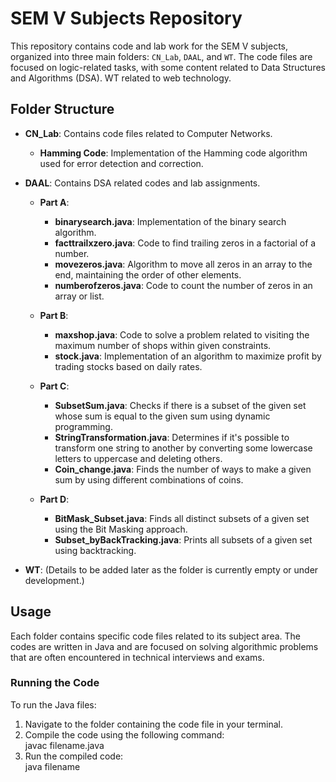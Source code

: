 # SEM V Subjects Repository

This repository contains code and lab work for the SEM V subjects, organized into three main folders: `CN_Lab`, `DAAL`, and `WT`. The code files are focused on logic-related tasks, with some content related to Data Structures and Algorithms (DSA). WT related to web technology.

## Folder Structure

- **CN_Lab**: Contains code files related to Computer Networks.
  - **Hamming Code**: Implementation of the Hamming code algorithm used for error detection and correction.

- **DAAL**: Contains DSA related codes and lab assignments.
  - **Part A**:
    - **binarysearch.java**: Implementation of the binary search algorithm.
    - **facttrailxzero.java**: Code to find trailing zeros in a factorial of a number.
    - **movezeros.java**: Algorithm to move all zeros in an array to the end, maintaining the order of other elements.
    - **numberofzeros.java**: Code to count the number of zeros in an array or list.
  
  - **Part B**:
    - **maxshop.java**: Code to solve a problem related to visiting the maximum number of shops within given constraints.
    - **stock.java**: Implementation of an algorithm to maximize profit by trading stocks based on daily rates.
  
  - **Part C**:
    - **SubsetSum.java**: Checks if there is a subset of the given set whose sum is equal to the given sum using dynamic programming.
    - **StringTransformation.java**: Determines if it's possible to transform one string to another by converting some lowercase letters to uppercase and deleting others.
    - **Coin_change.java**: Finds the number of ways to make a given sum by using different combinations of coins.

  - **Part D**:
    - **BitMask_Subset.java**: Finds all distinct subsets of a given set using the Bit Masking approach.
    - **Subset_byBackTracking.java**: Prints all subsets of a given set using backtracking.

- **WT**: (Details to be added later as the folder is currently empty or under development.)

## Usage

Each folder contains specific code files related to its subject area. The codes are written in Java and are focused on solving algorithmic problems that are often encountered in technical interviews and exams.

### Running the Code

To run the Java files:
1. Navigate to the folder containing the code file in your terminal.
2. Compile the code using the following command:<br>
  javac filename.java
3. Run the compiled code:<br>
  java filename

